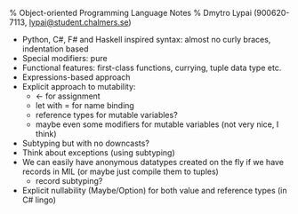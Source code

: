 % Object-oriented Programming Language Notes
% Dmytro Lypai (900620-7113, lypai@student.chalmers.se)

* Python, C#, F# and Haskell inspired syntax: almost no curly braces, indentation based
* Special modifiers: pure
* Functional features: first-class functions, currying, tuple data type etc.
* Expressions-based approach
* Explicit approach to mutability:
    + <- for assignment
    + let with = for name binding
    + reference types for mutable variables?
    + maybe even some modifiers for mutable variables (not very nice, I think)
* Subtyping but with no downcasts?
* Think about exceptions (using subtyping)
* We can easily have anonymous datatypes created on the fly if we have records in MIL (or maybe just compile them to tuples)
    + record subtyping?
* Explicit nullability (Maybe/Option) for both value and reference types (in C# lingo)

